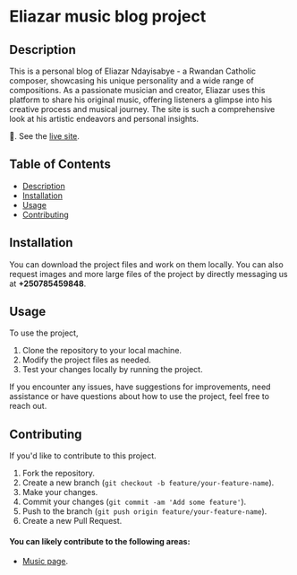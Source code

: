 # Eliazar music blog project

## Description
This is a personal blog of Eliazar Ndayisabye - a Rwandan Catholic composer, showcasing his unique personality and a wide range of compositions. As a passionate musician and creator, Eliazar uses this platform to share his original music, offering listeners a glimpse into his creative process and musical journey. The site is such a comprehensive look at his artistic endeavors and personal insights.

 🚀. See the [live site](https://eliazarndayisabye.rf.gd).

## Table of Contents
- [Description](#description)
- [Installation](#installation)
- [Usage](#usage)
- [Contributing](#contributing)
<!-- - [License](#license) -->

## Installation
You can download the project files and work on them locally. You can also request images and more large files of the project by directly messaging us at **+250785459848**.

## Usage

To use the project,
1. Clone the repository to your local machine.
2. Modify the project files as needed.
3. Test your changes locally by running the project.

If you encounter any issues, have suggestions for improvements, need assistance or have questions about how to use the project, feel free to reach out.

## Contributing
If you'd like to contribute to this project.
1. Fork the repository.
2. Create a new branch (`git checkout -b feature/your-feature-name`).
3. Make your changes.
4. Commit your changes (`git commit -am 'Add some feature'`).
5. Push to the branch (`git push origin feature/your-feature-name`).
6. Create a new Pull Request.

#### You can likely contribute to the following areas:
  - [Music page](https://eliazarndayisabye.rf.gd/music.php).

<!-- ## License
Include information about the project's license, if applicable. -->
